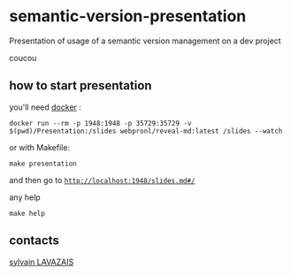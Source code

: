 # semantic-version-presentation
Presentation of usage of a semantic version management on a dev project

coucou

## how to start presentation

you'll need [docker](https://docs.docker.com/get-docker/) :

```shell
docker run --rm -p 1948:1948 -p 35729:35729 -v $(pwd)/Presentation:/slides webpronl/reveal-md:latest /slides --watch
```

or with Makefile:
```shell
make presentation
```

and then go to [`http://localhost:1948/slides.md#/`](http://localhost:1948/slides.md#/)

any help

```shell
make help
```

## contacts

[sylvain LAVAZAIS](mailto:sylvain.lavazais@davidson.fr)


